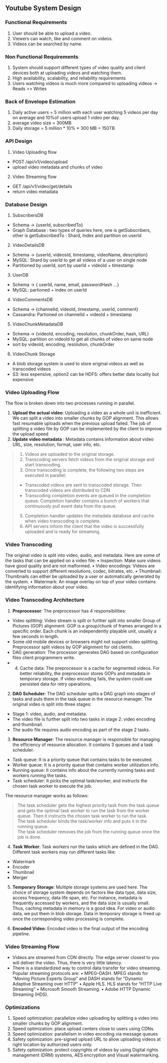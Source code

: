 ## Youtube System Design

### Functional Requirements
1. User should be able to upload a video.
2. Viewers can watch, like and comment on videos.
3. Videos can be searched by name.

### Non Functional Requirements
1. System should support different types of video quality and client devices both at uploading videos and watching them.
2. High availability, scalability, and reliability requirements
3. Users watching videos is much more compared to uploading videos -> Reads >> Writes

### Back of Envelope Estimation
1. Daily active users = 5 million with each user watching 5 videos per day on average and 10%of users upload 1 video per day.
2. average video size = 300MB
3. Daily storage = 5 million * 10% * 300 MB = 150TB

### API Design
1. Video Uploading flow
- POST /api/v1/video/upload
- upload video metadata and chunks of video

2. Video Streaming flow
- GET /api/v1/video/get/details
- return video metadata

### Database Design
1. SubscribersDB
- Schema -> {userId, subscribedTo}
- Graph Database : two types of queries here, one is getSubscribers, other is getSubscribedTo : Shard, Index and partition on userId

2. VideoDetailsDB
- Schema -> {userId, videosId, timestamp, videoName, description}
- MySQL: Shard by userId to get all videos of a user on single node
- Partitioned by userId, sort by userId + videoId + timestamp

3. UserDB
- Schema -> { userId, name, email, passwordHash ...}
- MySQL: partioned + index on userId

4. VideoCommentsDB
- Schema -> {channelId, videoId, timestamp, userId, comment}
- Cassandra: Partioned on channelId + videoId + timestamp

5. VideoChunkMetadataDB
- Schema -> {videoId, encoding, resolution, chunkOrder, hash, URL}
- MySQL: partition on videoId to get all chunks of video on same node
- sort by videoId, encoding, resolution, chunkOrder

6. VideoChunk Storage
- A blob storage system is used to store original videos as well as transcoded videos
- S3: less expensive, option2 can be HDFS: offers better data locality but expensive

### Video Uploading Flow
The flow is broken down into two processes running in parallel.
1. **Upload the actual video**: Uploading a video as a whole unit is inefficient. We can split a video into smaller chunks by
GOP alignment. This allows fast resumable uploads when the previous upload failed. The job of splitting a video file by GOP can be implemented by the client to improve the upload speed
2. **Update video metadata** : Metadata contains information about video URL, size, resolution, format, user info, etc.

> 1. Videos are uploaded to the original storage.
> 2. Transcoding servers fetch videos from the original storage and start transcoding.
> 3. Once transcoding is complete, the following two steps are executed in parallel:
>   + Transcoded videos are sent to transcoded storage. Then transcoded videos are distributed to CDN
>   + Transcoding completion events are queued in the completion queue. Completion handler contains a bunch of workers that continuously pull event data from the queue.
> 5. Completion handler updates the metadata database and cache when video transcoding is complete.
> 4. API servers inform the client that the video is successfully uploaded and is ready for streaming.

### Video Transcoding
The original video is split into video, audio, and metadata. Here are some of the tasks that can be applied on a video file:
• Inspection: Make sure videos have good quality and are not malformed.
• Video encodings: Videos are converted to support different resolutions, codec, bitrates, etc.
• Thumbnail: Thumbnails can either be uploaded by a user or automatically generated by the system.
• Watermark: An image overlay on top of your video contains identifying information about your video.

### Video Transcoding Architecture
1. **Preprocessor**: The preprocessor has 4 responsibilities:
- Video splitting: Video stream is split or further split into smaller Group of Pictures (GOP) alignment. GOP is a group/chunk of frames arranged in a specific order. Each chunk is an independently playable unit, usually a few seconds in length.
- Some old mobile devices or browsers might not support video splitting. Preprocessor split videos by GOP alignment for old clients.
- DAG generation: The processor generates DAG based on configuration files client programmers write.
- 4. Cache data: The preprocessor is a cache for segmented videos. For better reliability, the preprocessor stores GOPs and metadata in temporary storage. If video encoding fails, the system could use persisted data for retry operations.

2. **DAG Scheduler**: The DAG scheduler splits a DAG graph into stages of tasks and puts them in the task queue in the resource manager. The original video is split into three stages:
- Stage 1: video, audio, and metadata.
- The video file is further split into two tasks in stage 2: video encoding and thumbnail. 
- The audio file requires audio encoding as part of the stage 2 tasks.

3. **Resource Manager**: The resource manager is responsible for managing the efficiency of resource allocation. It contains 3 queues and a task scheduler.
- Task queue: It is a priority queue that contains tasks to be executed.
- Worker queue: It is a priority queue that contains worker utilization info.
- Running queue: It contains info about the currently running tasks and workers running the tasks.
- Task scheduler: It picks the optimal task/worker, and instructs the chosen task worker to execute the job.

The resource manager works as follows:
> The task scheduler gets the highest priority task from the task queue and gets the optimal task worker to run the task from the worker queue. Then it instructs the chosen task worker to run the task.<br>
> The task scheduler binds the task/worker info and puts it in the running queue.<br>
> The task scheduler removes the job from the running queue once the job is done.

4. **Task Worker**: Task workers run the tasks which are defined in the DAG. Different task workers may run different tasks like:
- Watermark
- Encoder
- Thumbnail
- Merger

5. **Temporary Storage**: Multiple storage systems are used here. The choice of storage system depends on factors like data type, data size, access frequency, data life span, etc. For instance, metadata is frequently accessed by workers, and the data size is usually small. Thus, caching metadata in memory is a good idea. For video or audio data, we put them in blob storage. Data in temporary storage is freed up once the corresponding video processing is complete.

6. **Encoded Video**: Encoded video is the final output of the encoding pipeline.

### Video Streaming Flow
- Videos are streamed from CDN directly. The edge server closest to you will deliver the video. Thus, there is very little latency.
- There is a standardized way to control data transfer for video streaming. Popular streaming protocols are:
• MPEG–DASH. MPEG stands for “Moving Picture Experts Group” and DASH stands for "Dynamic Adaptive Streaming over HTTP"
• Apple HLS. HLS stands for “HTTP Live Streaming”
• Microsoft Smooth Streaming.
• Adobe HTTP Dynamic Streaming (HDS).

### Optimizations
1. Speed optimization: parallelize video uploading by splitting a video into smaller chunks by GOP alignment.
2. Speed optimization: place upload centers close to users using CDNs.
3. Speed optimization: parallelism in video encoding via message queues
4. Safety optimization: pre-signed upload URL to allow uploading videos at right location by authorized users only.
5. Safety optimization: protect copyrights of videos by using Digital rights management (DRM) systems, AES encryption and Visual watermarking.